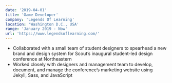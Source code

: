 ```yaml
---
date: '2019-04-01'
title: 'Game Developer'
company: 'Legends Of Learning'
location: 'Washington D.C., USA'
range: 'January 2019 - Now'
url: 'https://www.legendsoflearning.com/'
---
```


- Collaborated with a small team of student designers to spearhead a new brand and design system for Scout’s inaugural student-led design conference at Northeastern
- Worked closely with designers and management team to develop, document, and manage the conference’s marketing website using Jekyll, Sass, and JavaScript
